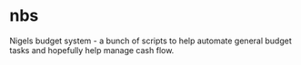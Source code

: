 # nbs
Nigels budget system - a bunch of scripts to help automate general budget tasks and hopefully help manage cash flow.
